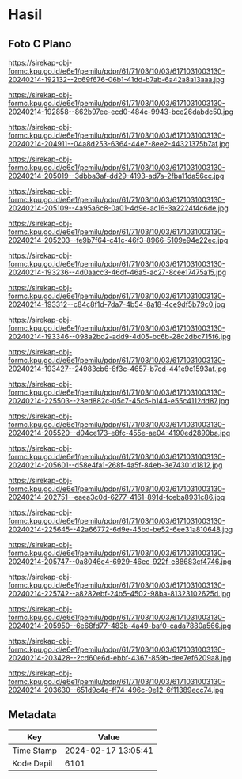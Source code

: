 # Hasil

## Foto C Plano

https://sirekap-obj-formc.kpu.go.id/e6e1/pemilu/pdpr/61/71/03/10/03/6171031003130-20240214-192132--2c69f676-06b1-41dd-b7ab-6a42a8a13aaa.jpg

https://sirekap-obj-formc.kpu.go.id/e6e1/pemilu/pdpr/61/71/03/10/03/6171031003130-20240214-192858--862b97ee-ecd0-484c-9943-bce26dabdc50.jpg

https://sirekap-obj-formc.kpu.go.id/e6e1/pemilu/pdpr/61/71/03/10/03/6171031003130-20240214-204911--04a8d253-6364-44e7-8ee2-44321375b7af.jpg

https://sirekap-obj-formc.kpu.go.id/e6e1/pemilu/pdpr/61/71/03/10/03/6171031003130-20240214-205019--3dbba3af-dd29-4193-ad7a-2fba11da56cc.jpg

https://sirekap-obj-formc.kpu.go.id/e6e1/pemilu/pdpr/61/71/03/10/03/6171031003130-20240214-205109--4a95a6c8-0a01-4d9e-ac16-3a2224f4c6de.jpg

https://sirekap-obj-formc.kpu.go.id/e6e1/pemilu/pdpr/61/71/03/10/03/6171031003130-20240214-205203--fe9b7f64-c41c-46f3-8966-5109e94e22ec.jpg

https://sirekap-obj-formc.kpu.go.id/e6e1/pemilu/pdpr/61/71/03/10/03/6171031003130-20240214-193236--4d0aacc3-46df-46a5-ac27-8cee17475a15.jpg

https://sirekap-obj-formc.kpu.go.id/e6e1/pemilu/pdpr/61/71/03/10/03/6171031003130-20240214-193312--c84c8f1d-7da7-4b54-8a18-4ce9df5b79c0.jpg

https://sirekap-obj-formc.kpu.go.id/e6e1/pemilu/pdpr/61/71/03/10/03/6171031003130-20240214-193346--098a2bd2-add9-4d05-bc6b-28c2dbc715f6.jpg

https://sirekap-obj-formc.kpu.go.id/e6e1/pemilu/pdpr/61/71/03/10/03/6171031003130-20240214-193427--24983cb6-8f3c-4657-b7cd-441e9c1593af.jpg

https://sirekap-obj-formc.kpu.go.id/e6e1/pemilu/pdpr/61/71/03/10/03/6171031003130-20240214-225503--23ed882c-05c7-45c5-b144-e55c4112dd87.jpg

https://sirekap-obj-formc.kpu.go.id/e6e1/pemilu/pdpr/61/71/03/10/03/6171031003130-20240214-205520--d04ce173-e8fc-455e-ae04-4190ed2890ba.jpg

https://sirekap-obj-formc.kpu.go.id/e6e1/pemilu/pdpr/61/71/03/10/03/6171031003130-20240214-205601--d58e4fa1-268f-4a5f-84eb-3e74301d1812.jpg

https://sirekap-obj-formc.kpu.go.id/e6e1/pemilu/pdpr/61/71/03/10/03/6171031003130-20240214-202751--eaea3c0d-6277-4161-891d-fceba8931c86.jpg

https://sirekap-obj-formc.kpu.go.id/e6e1/pemilu/pdpr/61/71/03/10/03/6171031003130-20240214-225645--42a66772-6d9e-45bd-be52-6ee31a810648.jpg

https://sirekap-obj-formc.kpu.go.id/e6e1/pemilu/pdpr/61/71/03/10/03/6171031003130-20240214-205747--0a8046e4-6929-46ec-922f-e88683cf4746.jpg

https://sirekap-obj-formc.kpu.go.id/e6e1/pemilu/pdpr/61/71/03/10/03/6171031003130-20240214-225742--a8282ebf-24b5-4502-98ba-81323102625d.jpg

https://sirekap-obj-formc.kpu.go.id/e6e1/pemilu/pdpr/61/71/03/10/03/6171031003130-20240214-205950--6e68fd77-483b-4a49-baf0-cada7880a566.jpg

https://sirekap-obj-formc.kpu.go.id/e6e1/pemilu/pdpr/61/71/03/10/03/6171031003130-20240214-203428--2cd60e6d-ebbf-4367-859b-dee7ef6209a8.jpg

https://sirekap-obj-formc.kpu.go.id/e6e1/pemilu/pdpr/61/71/03/10/03/6171031003130-20240214-203630--651d9c4e-ff74-496c-9e12-6f11389ecc74.jpg


## Metadata

| Key        | Value               |
| ---------- | ------------------- |
| Time Stamp | 2024-02-17 13:05:41 |
| Kode Dapil | 6101                |



